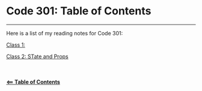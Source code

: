 # Code 301: Table of Contents  

-----

Here is a list of my reading notes for Code 301:

[Class 1: ](class-01.md)

[Class 2: STate and Props](class-02.md)
\
\
\
\
[**<== Table of Contents**](../README.md)
